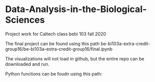 # Data-Analysis-in-the-Biological-Sciences
Project work for Caltech class bebi 103 fall 2020

The final project can be found using this path be-bi103a-extra-credit-group16/be-bi103a-extra-credit-group16/final.ipynb

The visualizations will not load in github, but the entire repo can be downloaded and run. 

Python functions can be foudn using this path:
